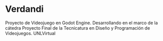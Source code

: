 # Verdandi
Proyecto de Videojuego en Godot Engine. Desarrollando en el marco de la cátedra Proyecto Final de la Tecnicatura en Diseño y Programación de Videojuegos. UNLVirtual
